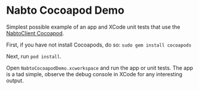 # Nabto Cocoapod Demo

Simplest possible example of an app and XCode unit tests that use the [NabtoClient Cocoapod](http://cocoapods.org/pods/NabtoClient).

First, if you have not install Cocoapods, do so: `sudo gem install cocoapods`

Next, run `pod install`.

Open `NabtoCocoapodDemo.xcworkspace` and run the app or unit tests. The app is a tad simple, observe the debug console in XCode for any interesting output.
